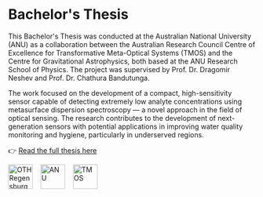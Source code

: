 # Bachelor's Thesis

This Bachelor's Thesis was conducted at the Australian National University (ANU) as a collaboration between the Australian Research Council Centre of Excellence for Transformative Meta-Optical Systems (TMOS) and the Centre for Gravitational Astrophysics, both based at the ANU Research School of Physics. The project was supervised by Prof. Dr. Dragomir Neshev and Prof. Dr. Chathura Bandutunga.

The work focused on the development of a compact, high-sensitivity sensor capable of detecting extremely low analyte concentrations using metasurface dispersion spectroscopy — a novel approach in the field of optical sensing. The research contributes to the development of next-generation sensors with potential applications in improving water quality monitoring and hygiene, particularly in underserved regions.

👉 [Read the full thesis here](./Bachelor_Thesis.pdf)

<p align="left">
  <img src="https://upload.wikimedia.org/wikipedia/de/b/b4/OTH_Regensburg_Logo.svg" alt="OTH Regensburg" height="50" />
  &nbsp;&nbsp;
  <img src="https://upload.wikimedia.org/wikipedia/commons/3/33/Australian_National_University_coat_of_arms.svg" alt="ANU" height="50" />
  &nbsp;&nbsp;
  <img src="https://tmos.org.au/wp-content/uploads/2020/10/TMOS-logo.svg" alt="TMOS" height="50" />
</p>
